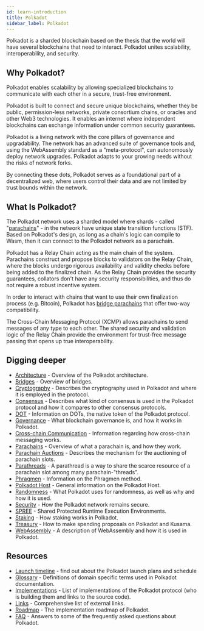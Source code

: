 ```yaml
---
id: learn-introduction
title: Polkadot
sidebar_label: Polkadot
---
```


Polkadot is a sharded blockchain based on the thesis that the world will have several blockchains
that need to interact. Polkadot unites scalability, interoperability, and security.

## Why Polkadot?

Polkadot enables scalability by allowing specialized blockchains to communicate with each other in a
secure, trust-free environment.

Polkadot is built to connect and secure unique blockchains, whether they be public, permission-less
networks, private consortium chains, or oracles and other Web3 technologies. It enables an internet
where independent blockchains can exchange information under common security guarantees.

Polkadot is a living network with the core pillars of governance and upgradability. The network has
an advanced suite of governance tools and, using the WebAssembly standard as a "meta-protocol", can
autonomously deploy network upgrades. Polkadot adapts to your growing needs without the risks of
network forks.

By connecting these dots, Polkadot serves as a foundational part of a decentralized web, where users
control their data and are not limited by trust bounds within the network.

## What Is Polkadot?

The Polkadot network uses a sharded model where shards - called "[parachains](learn-parachains)" -
in the network have unique state transition functions (STF). Based on Polkadot's design, as long as
a chain's logic can compile to Wasm, then it can connect to the Polkadot network as a parachain.

Polkadot has a Relay Chain acting as the main chain of the system. Parachains construct and propose
blocks to validators on the Relay Chain, where the blocks undergo rigorous availability and validity
checks before being added to the finalized chain. As the Relay Chain provides the security
guarantees, collators don't have any security responsibilities, and thus do not require a robust
incentive system.

In order to interact with chains that want to use their own finalization process (e.g. Bitcoin),
Polkadot has [bridge parachains](learn-bridges) that offer two-way compatibility.

The Cross-Chain Messaging Protocol (XCMP) allows parachains to send messages of any type to each
other. The shared security and validation logic of the Relay Chain provide the environment for
trust-free message passing that opens up true interoperability.

## Digging deeper

- [Architecture](learn-architecture) - Overview of the Polkadot architecture.
- [Bridges](learn-bridges) - Overview of bridges.
- [Cryptography](learn-cryptography) - Describes the cryptography used in Polkadot and where it is
  employed in the protocol.
- [Consensus](learn-consensus) - Describes what kind of consensus is used in the Polkadot protocol
  and how it compares to other consensus protocols.
- [DOT](learn-DOT) - Information on DOTs, the native token of the Polkadot protocol.
- [Governance](learn-governance) - What blockchain governance is, and how it works in Polkadot.
- [Cross-chain Communication](learn-crosschain) - Information regarding how cross-chain messaging
  works.
- [Parachains](learn-parachains) - Overview of what a parachain is, and how they work.
- [Parachain Auctions](learn-auction) - Describes the mechanism for the auctioning of parachain
  slots.
- [Parathreads](learn-parathreads) - A parathread is a way to share the scarce resource of a
  parachain slot among many parachain-"threads".
- [Phragmen](learn-phragmen) - Information on the Phragmen method.
- [Polkadot Host](learn-polkadot-host) - General information on the Polkadot Host.
- [Randomness](learn-randomness) - What Polkadot uses for randomness, as well as why and how it is
  used.
- [Security](learn-security) - How the Polkadot network remains secure.
- [SPREE](learn-spree) - Shared Protected Runtime Execution Environments.
- [Staking](learn-staking) - How staking works in Polkadot.
- [Treasury](learn-treasury) - How to make spending proposals on Polkadot and Kusama.
- [WebAssembly](learn-wasm) - A description of WebAssembly and how it is used in Polkadot.

## Resources

- [Launch timeline](learn-launch) - find out about the Polkadot launch plans and schedule
- [Glossary](glossary) - Definitions of domain specific terms used in Polkadot documentation.
- [Implementations](learn-implementations) - List of implementations of the Polkadot protocol (who
  is building them and links to the source code).
- [Links](learn-relevant-links) - Comprehensive list of external links.
- [Roadmap](learn-roadmap) - The implementation roadmap of Polkadot.
- [FAQ](faq) - Answers to some of the frequently asked questions about Polkadot.
